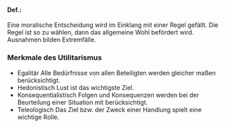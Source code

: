 #### Def.:
Eine moralische Entscheidung wird im Einklang mit einer Regel gefällt. Die Regel ist so zu wählen, dann das allgemeine Wohl befördert wird. Ausnahmen bilden Extremfälle. 

### Merkmale des Utilitarismus
- Egalitär
  Alle Bedürfnisse von allen Beteiligten werden gleicher maßen berücksichtigt.
- Hedonistisch
  Lust ist das wichtigste Ziel.
- Konsequentialistisch
  Folgen und Konsequenzen werden bei der Beurteilung einer Situation mit berücksichtigt.
- Teleologisch
  Das Ziel bzw. der Zweck einer Handlung spielt eine wichtige Rolle.

